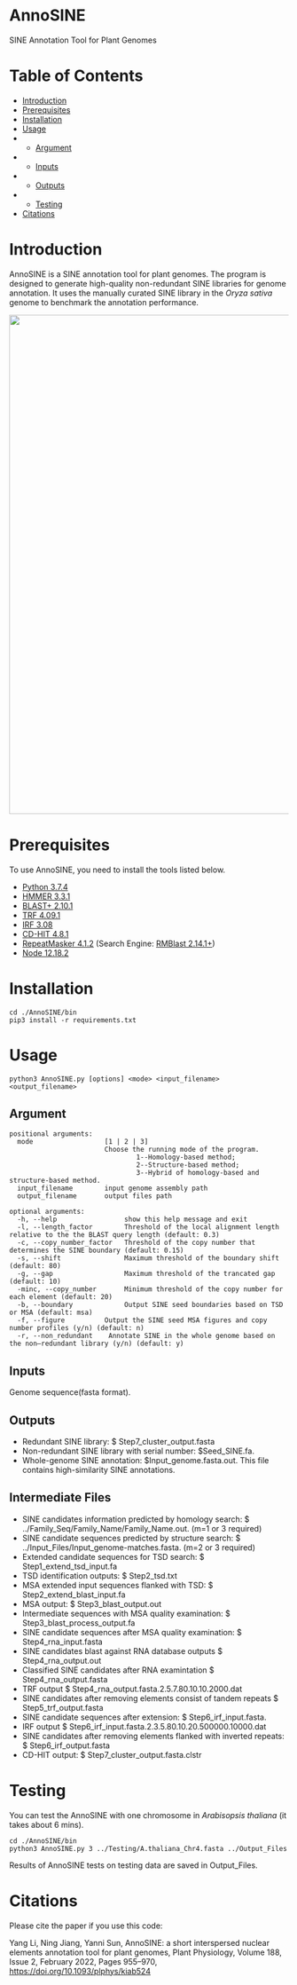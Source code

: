 # AnnoSINE

SINE Annotation Tool for Plant Genomes

# Table of Contents

- [Introduction](#Introduction)
- [Prerequisites](#Prerequisites)
- [Installation](#Installation)
- [Usage](#Usage)
-
  - [Argument](#Argument)
-
  - [Inputs](#Inputs)
-
  - [Outputs](#Outputs)
-
  - [Testing](#Testing)
- [Citations](#Citations)

# Introduction

AnnoSINE is a SINE annotation tool for plant genomes. The program is designed to
generate high-quality non-redundant SINE libraries for genome annotation. It
uses the manually curated SINE library in the _Oryza sativa_ genome to benchmark
the annotation performance.

<div  align="center">
<img src="https://github.com/yangli557/AnnoSINE/blob/main/pipeline.png" width = "700" height = "900" />
</div>

<!AnnoSINE has eight major modules. The first one is to identify putative SINE candidates by applying hidden Markov model (HMM)-based homology search, structure-based *de novo* search or combinition of homology-structure-based search. This step is usually sensitive but can output many false SINE candidates. In the 2nd step, it searches for target site duplication (TSD) in the flanking region to further verify each SINE candidate. As TSD is a significant feature of SINEs, this step is highly effective in removing non-SINEs. Although searching for TSD can be conducted in the later stage of the pipeline, removing false positives earlier can save the computational time of the downstream analysis. In the 3rd step, it examines the copy number and the alignment of SINE copies to remove the sequences with few copy numbers or shifted/fragmented/extended alignments. In addition, it can identify some lineage-specific differences, such as the length of the 3' end using the alignment profile. In the 4th step, it decides the superfamily of each candidate SINE sequence and remove highly similar candidates from known non-coding RNAs. Meanwhile, the highly identical sequences assembling to RNA are false positives. In the 5th step, it removes candidates with a large proportion of tandem repeats. In the 6th step, it removes other TEs by detecting inverted repeats adjacent to TSDs. These steps focused on identifying complete SINEs (i.e., *seed sequences*) in the query genome. Redundant seeds are filtered to generate the SINE library. After we obtain the non-redundant seed sequences, it will apply RepeatMasker to identify other SINEs to complete the whole genome SINE annotation in the last step.-->

# Prerequisites

To use AnnoSINE, you need to install the tools listed below.

- [Python 3.7.4](https://www.python.org/)
- [HMMER 3.3.1](http://hmmer.org/download.html)
- [BLAST+ 2.10.1](https://ftp.ncbi.nlm.nih.gov/blast/executables/blast+/2.10.1/)
- [TRF 4.09.1](https://github.com/Benson-Genomics-Lab/TRF/releases/tag/v4.09.1)
- [IRF 3.08](https://github.com/Benson-Genomics-Lab/IRF/releases/tag/IRFv3.08)
- [CD-HIT 4.8.1](https://github.com/weizhongli/cdhit/releases/download/V4.8.1/cd-hit-v4.8.1-2019-0228.tar.gz)
- [RepeatMasker 4.1.2](http://www.repeatmasker.org/RepeatMasker/) (Search
  Engine: [RMBlast 2.14.1+](https://www.repeatmasker.org/rmblast/))
- [Node 12.18.2](https://nodejs.org/en/download/)

# Installation

```
cd ./AnnoSINE/bin
pip3 install -r requirements.txt
```

# Usage

```
python3 AnnoSINE.py [options] <mode> <input_filename> <output_filename>
```

## Argument

```
positional arguments:
  mode                  [1 | 2 | 3]
                        Choose the running mode of the program.
                                1--Homology-based method;
                                2--Structure-based method;
                                3--Hybrid of homology-based and structure-based method.
  input_filename        input genome assembly path
  output_filename       output files path

optional arguments:
  -h, --help                 show this help message and exit
  -l, --length_factor        Threshold of the local alignment length relative to the the BLAST query length (default: 0.3)
  -c, --copy_number_factor   Threshold of the copy number that determines the SINE boundary (default: 0.15)
  -s, --shift                Maximum threshold of the boundary shift (default: 80)
  -g, --gap                  Maximum threshold of the trancated gap (default: 10)
  -minc, --copy_number       Minimum threshold of the copy number for each element (default: 20)
  -b, --boundary             Output SINE seed boundaries based on TSD or MSA (default: msa)
  -f, --figure          Output the SINE seed MSA figures and copy number profiles (y/n) (default: n)
  -r, --non_redundant    Annotate SINE in the whole genome based on the non—redundant library (y/n) (default: y)
```

## Inputs

Genome sequence(fasta format).

## Outputs

- Redundant SINE library: $ Step7_cluster_output.fasta
- Non-redundant SINE library with serial number: $Seed_SINE.fa.
- Whole-genome SINE annotation: $Input_genome.fasta.out. This file contains
  high-similarity SINE annotations.

## Intermediate Files

- SINE candidates information predicted by homology search: $
  ../Family_Seq/Family_Name/Family_Name.out. (m=1 or 3 required)
- SINE candidate sequences predicted by structure search: $
  ../Input_Files/Input_genome-matches.fasta. (m=2 or 3 required)
- Extended candidate sequences for TSD search: $ Step1_extend_tsd_input.fa
- TSD identification outputs: $ Step2_tsd.txt
- MSA extended input sequences flanked with TSD: $ Step2_extend_blast_input.fa
- MSA output: $ Step3_blast_output.out
- Intermediate sequences with MSA quality examination: $
  Step3_blast_process_output.fa
- SINE candidate sequences after MSA quality examination: $
  Step4_rna_input.fasta
- SINE candidates blast against RNA database outputs $ Step4_rna_output.out
- Classified SINE candidates after RNA examintation $ Step4_rna_output.fasta
- TRF output $ Step4_rna_output.fasta.2.5.7.80.10.10.2000.dat
- SINE candidates after removing elements consist of tandem repeats $
  Step5_trf_output.fasta
- SINE candidate sequences after extension: $ Step6_irf_input.fasta.
- IRF output $ Step6_irf_input.fasta.2.3.5.80.10.20.500000.10000.dat
- SINE candidates after removing elements flanked with inverted repeats: $
  Step6_irf_output.fasta
- CD-HIT output: $ Step7_cluster_output.fasta.clstr

# Testing

You can test the AnnoSINE with one chromosome in _Arabisopsis thaliana_ (it
takes about 6 mins).

```
cd ./AnnoSINE/bin
python3 AnnoSINE.py 3 ../Testing/A.thaliana_Chr4.fasta ../Output_Files
```

Results of AnnoSINE tests on testing data are saved in Output_Files.

# Citations

Please cite the paper if you use this code:

Yang Li, Ning Jiang, Yanni Sun, AnnoSINE: a short interspersed nuclear elements
annotation tool for plant genomes, Plant Physiology, Volume 188, Issue 2,
February 2022, Pages 955–970, https://doi.org/10.1093/plphys/kiab524
